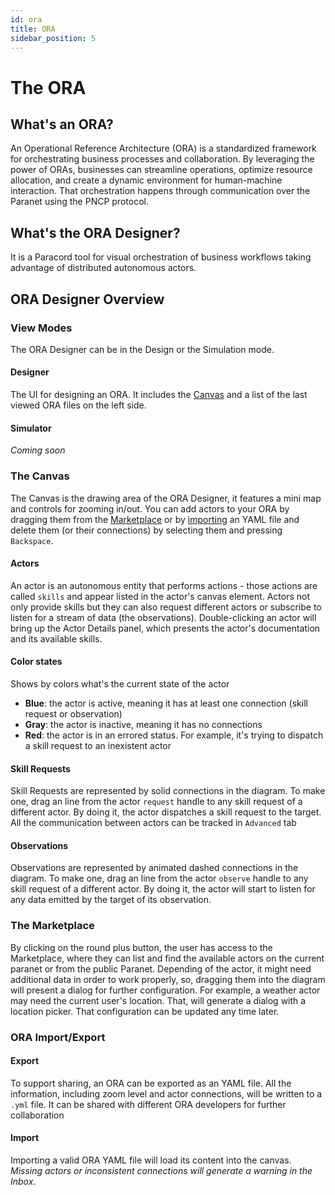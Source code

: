 ```yaml
---
id: ora
title: ORA
sidebar_position: 5
---
```


# The ORA

## What's an ORA?

An Operational Reference Architecture (ORA) is a standardized framework for orchestrating business processes and collaboration.
By leveraging the power of ORAs, businesses can streamline operations, optimize resource allocation, and create a dynamic environment for human-machine interaction.
That orchestration happens through communication over the Paranet using the PNCP protocol.

## What's the ORA Designer?

It is a Paracord tool for visual orchestration of business workflows taking advantage of distributed autonomous actors.

## ORA Designer Overview

### View Modes

The ORA Designer can be in the Design or the Simulation mode.

#### Designer

The UI for designing an ORA. It includes the [Canvas](#the-canvas) and a list of the last viewed ORA files on the left side.

#### Simulator

_Coming soon_

### The Canvas

The Canvas is the drawing area of the ORA Designer, it features a mini map and controls for zooming in/out. You can add actors to your ORA by dragging them from the [Marketplace](#the-marketplace) or by [importing](#import) an YAML file and delete them (or their connections) by selecting them and pressing `Backspace`.

#### Actors

An actor is an autonomous entity that performs actions - those actions are called `skills` and appear listed in the actor's canvas element.
Actors not only provide skills but they can also request different actors or subscribe to listen for a stream of data (the observations).
Double-clicking an actor will bring up the Actor Details panel, which presents the actor's documentation and its available skills.

#### Color states

Shows by colors what's the current state of the actor

- **Blue**: the actor is active, meaning it has at least one connection (skill request or observation)
- **Gray**: the actor is inactive, meaning it has no connections
- **Red**: the actor is in an errored status. For example, it's trying to dispatch a skill request to an inexistent actor

#### Skill Requests

Skill Requests are represented by solid connections in the diagram. To make one, drag an line from the actor `request` handle to any skill request of a different actor.
By doing it, the actor dispatches a skill request to the target. All the communication between actors can be tracked in `Advanced` tab

#### Observations

Observations are represented by animated dashed connections in the diagram. To make one, drag an line from the actor `observe` handle to any skill request of a different actor.
By doing it, the actor will start to listen for any data emitted by the target of its observation.

### The Marketplace

By clicking on the round plus button, the user has access to the Marketplace, where they can list and find the available actors on the current paranet or from the public Paranet.
Depending of the actor, it might need additional data in order to work properly, so, dragging them into the diagram will present a dialog for further configuration.
For example, a weather actor may need the current user's location. That, will generate a dialog with a location picker. That configuration can be updated any time later.

### ORA Import/Export

#### Export

To support sharing, an ORA can be exported as an YAML file. All the information, including zoom level and actor connections, will be written to a `.yml` file.
It can be shared with different ORA developers for further collaboration

#### Import

Importing a valid ORA YAML file will load its content into the canvas. _Missing actors or inconsistent connections will generate a warning in the Inbox_.
